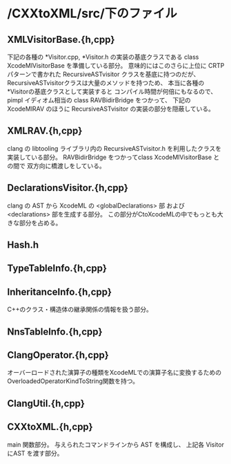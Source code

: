 # /CXXtoXML/src/下のファイル

## XMLVisitorBase.{h,cpp}

下記の各種の \*Visitor.cpp, \*Visitor.h の実装の基底クラスである
class XcodeMlVisitorBase を準備している部分。
意味的にはこのさらに上位に CRTPパターンで書かれた
RecursiveASTvisitor クラスを基底に持つのだが、
RecursiveASTvisitorクラスは大量のメソッドを持つため、
本当に各種の\*Visitorの基底クラスとして実装すると
コンパイル時間が何倍にもなるので、
pimpl イディオム相当の class RAVBidirBridge をつかって、
下記のXcodeMlRAV のほうに RecursiveASTvisitor の実装の部分を隠蔽している。

## XMLRAV.{h,cpp}

clang の libtooling ライブラリ内の
RecursiveASTvisitor.h を利用したクラスを実装している部分。
RAVBidirBridge をつかってclass XcodeMlVisitorBase との間で
双方向に橋渡しをしている。

## DeclarationsVisitor.{h,cpp}

clang の AST から XcodeML の \<globalDeclarations\> 部
および \<declarations\> 部を生成する部分。
この部分がCtoXcodeMLの中でもっとも大きな部分を占める。

## Hash.h

## TypeTableInfo.{h,cpp}

## InheritanceInfo.{h,cpp}

C++のクラス・構造体の継承関係の情報を扱う部分。

## NnsTableInfo.{h,cpp}

## ClangOperator.{h,cpp}

オーバーロードされた演算子の種類をXcodeMLでの演算子名に変換するための
OverloadedOperatorKindToString関数を持つ。

## ClangUtil.{h,cpp}


## CXXtoXML.{h,cpp}

main 関数部分。
与えられたコマンドラインから AST を構成し、
上記各 Visitor にAST を渡す部分。
